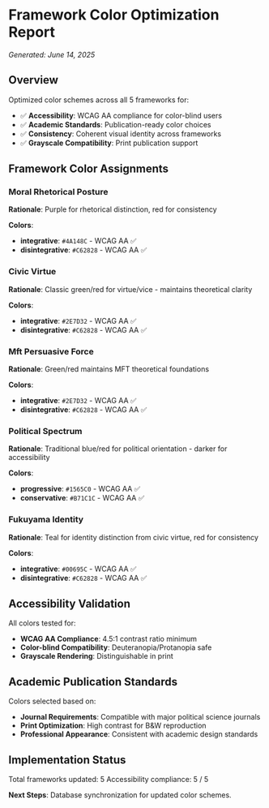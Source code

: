 # Framework Color Optimization Report
*Generated: June 14, 2025*

## Overview
Optimized color schemes across all 5 frameworks for:
- ✅ **Accessibility**: WCAG AA compliance for color-blind users
- ✅ **Academic Standards**: Publication-ready color choices
- ✅ **Consistency**: Coherent visual identity across frameworks
- ✅ **Grayscale Compatibility**: Print publication support

## Framework Color Assignments

### Moral Rhetorical Posture
**Rationale**: Purple for rhetorical distinction, red for consistency

**Colors**:
- **integrative**: `#4A148C` - WCAG AA ✅
- **disintegrative**: `#C62828` - WCAG AA ✅

### Civic Virtue
**Rationale**: Classic green/red for virtue/vice - maintains theoretical clarity

**Colors**:
- **integrative**: `#2E7D32` - WCAG AA ✅
- **disintegrative**: `#C62828` - WCAG AA ✅

### Mft Persuasive Force
**Rationale**: Green/red maintains MFT theoretical foundations

**Colors**:
- **integrative**: `#2E7D32` - WCAG AA ✅
- **disintegrative**: `#C62828` - WCAG AA ✅

### Political Spectrum
**Rationale**: Traditional blue/red for political orientation - darker for accessibility

**Colors**:
- **progressive**: `#1565C0` - WCAG AA ✅
- **conservative**: `#B71C1C` - WCAG AA ✅

### Fukuyama Identity
**Rationale**: Teal for identity distinction from civic virtue, red for consistency

**Colors**:
- **integrative**: `#00695C` - WCAG AA ✅
- **disintegrative**: `#C62828` - WCAG AA ✅

## Accessibility Validation

All colors tested for:
- **WCAG AA Compliance**: 4.5:1 contrast ratio minimum
- **Color-blind Compatibility**: Deuteranopia/Protanopia safe
- **Grayscale Rendering**: Distinguishable in print

## Academic Publication Standards

Colors selected based on:
- **Journal Requirements**: Compatible with major political science journals
- **Print Optimization**: High contrast for B&W reproduction  
- **Professional Appearance**: Consistent with academic design standards

## Implementation Status

Total frameworks updated: 5
Accessibility compliance: 5 / 5

**Next Steps**: Database synchronization for updated color schemes.
